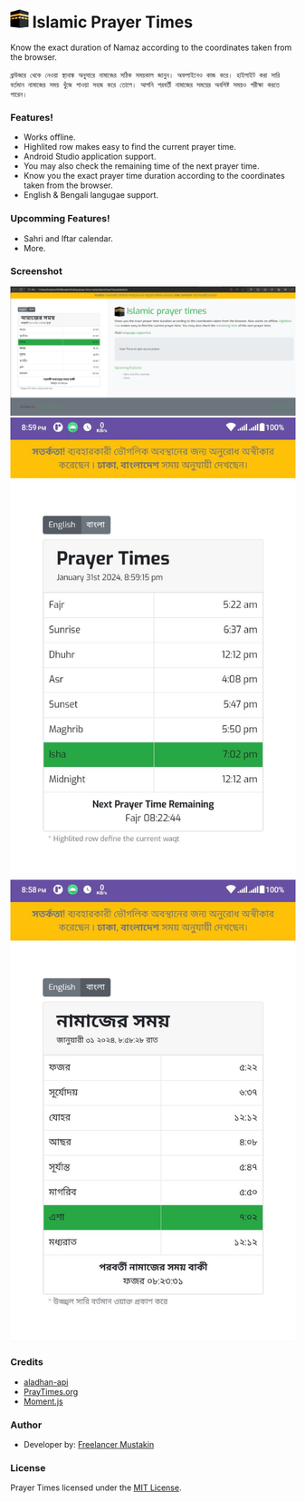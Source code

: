 # ![Logo](https://github.com/freelancermustakin/IslamicPrayerTimes/blob/main/assets/mecca%2032x32.png?raw=true) Islamic Prayer Times
Know the exact duration of Namaz according to the coordinates taken from the browser.

``ব্রাউজার থেকে নেওয়া স্থানাঙ্ক অনুসারে নামাজের সঠিক সময়কাল জানুন। অফলাইনেও কাজ করে। হাইলাইট করা সারি বর্তমান নামাজের সময় খুঁজে পাওয়া সহজ করে তোলে। আপনি পরবর্তী নামাজের সময়ের অবশিষ্ট সময়ও পরীক্ষা করতে পারেন।``

### Features!
- Works offline.
- Highlited row makes easy to find the current prayer time.
- Android Studio application support.
- You may also check the remaining time of the next prayer time.
- Know you the exact prayer time duration according to the coordinates taken from the browser.
- English & Bengali langugae support.

### Upcomming Features!
  - Sahri and Iftar calendar.
  - More.

### Screenshot
![screenshot](assets/screenshot/pc_webview.png)
![Screenshot](assets/screenshot/phone_screenshot_205915.jpg)
![Screenshot](assets/screenshot/phone_screenshot_205916.jpg)

### Credits
- [aladhan-api](https://aladhan.com/prayer-times-api)
- [PrayTimes.org](http://praytimes.org/)
- [Moment.js](https://momentjs.com/)

### Author
- Developer by: [Freelancer Mustakin](https://freelancermustakin.github.io/)

### License
Prayer Times licensed under the  [MIT License]().
